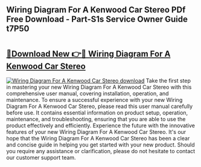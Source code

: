 ## Wiring Diagram For A Kenwood Car Stereo PDf Free Download - Part-S1s Service Owner Guide t7P50

# <h2><a href="http://dfh68f.blite.top/?on=Wiring+Diagram+For+A+Kenwood+Car+Stereo">🔗Download New 👉🔴 Wiring Diagram For A Kenwood Car Stereo</a></h2>

[![Wiring Diagram For A Kenwood Car Stereo download](https://i.imgur.com/lujVjoI.png)](http://dfh68f.blite.top/?on=Wiring+Diagram+For+A+Kenwood+Car+Stereo)
Take the first step in mastering your new Wiring Diagram For A Kenwood Car Stereo with this comprehensive user manual, covering installation, operation, and maintenance. To ensure a successful experience with your new Wiring Diagram For A Kenwood Car Stereo, please read this user manual carefully before use. It contains essential information on product setup, operation, maintenance, and troubleshooting, ensuring that you are able to use the product effectively and efficiently. Experience the future with the innovative features of your new Wiring Diagram For A Kenwood Car Stereo. It's our hope that the Wiring Diagram For A Kenwood Car Stereo has been a clear and concise guide in helping you get started with your new product. Should you require any assistance or clarification, please do not hesitate to contact our customer support team.
